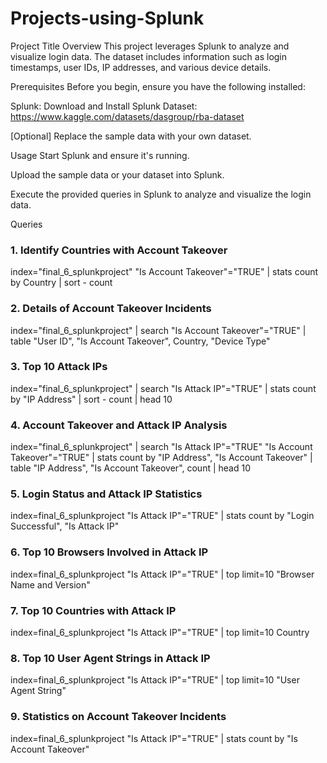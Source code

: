# Projects-using-Splunk
Project Title
Overview
This project leverages Splunk to analyze and visualize login data. The dataset includes information such as login timestamps, user IDs, IP addresses, and various device details.



Prerequisites
Before you begin, ensure you have the following installed:

Splunk: Download and Install Splunk
Dataset: https://www.kaggle.com/datasets/dasgroup/rba-dataset


[Optional] Replace the sample data with your own dataset.

Usage
Start Splunk and ensure it's running.

Upload the sample data or your dataset into Splunk.

Execute the provided queries in Splunk to analyze and visualize the login data.

Queries

### 1. Identify Countries with Account Takeover
index="final_6_splunkproject" "Is Account Takeover"="TRUE" | stats count by Country | sort - count

### 2. Details of Account Takeover Incidents
index="final_6_splunkproject" | search "Is Account Takeover"="TRUE" | table "User ID", "Is Account Takeover", Country, "Device Type"

### 3. Top 10 Attack IPs
index="final_6_splunkproject" | search "Is Attack IP"="TRUE" | stats count by "IP Address" | sort - count | head 10

### 4. Account Takeover and Attack IP Analysis
index="final_6_splunkproject" | search "Is Attack IP"="TRUE" "Is Account Takeover"="TRUE" | stats count by "IP Address", "Is Account Takeover" | table "IP Address", "Is Account Takeover", count | head 10

### 5. Login Status and Attack IP Statistics
index=final_6_splunkproject "Is Attack IP"="TRUE" | stats count by "Login Successful", "Is Attack IP"

### 6. Top 10 Browsers Involved in Attack IP
index=final_6_splunkproject "Is Attack IP"="TRUE" | top limit=10 "Browser Name and Version"

### 7. Top 10 Countries with Attack IP
index=final_6_splunkproject "Is Attack IP"="TRUE" | top limit=10 Country

### 8. Top 10 User Agent Strings in Attack IP
index=final_6_splunkproject "Is Attack IP"="TRUE" | top limit=10 "User Agent String"

### 9. Statistics on Account Takeover Incidents
index=final_6_splunkproject "Is Attack IP"="TRUE" | stats count by "Is Account Takeover"





